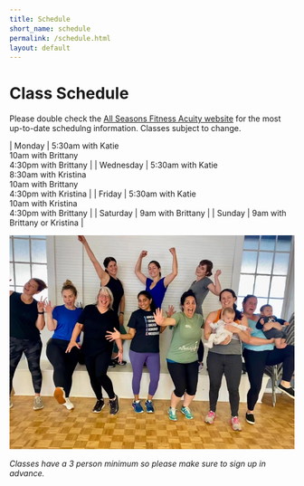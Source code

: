 ```yaml
---
title: Schedule
short_name: schedule
permalink: /schedule.html
layout: default
---
```


# Class Schedule

Please double check the <a href="https://allseasonsfitness.as.me" target="_blank" rel="noopener noreferrer">All Seasons Fitness Acuity website</a> for the most up-to-date schedulng information. Classes subject to change. 


| Monday | 5:30am with Katie <br/> 10am with Brittany <br/> 4:30pm with Brittany |
| Wednesday | 5:30am with Katie <br/> 8:30am with Kristina <br/> 10am with Brittany <br/> 4:30pm with Kristina |
| Friday | 5:30am with Katie <br/> 10am with Kristina <br/> 4:30pm with Brittany |
| Saturday | 9am with Brittany |
| Sunday | 9am with Brittany or Kristina |

<img class="img-responsive asf-img" src="assets/images/group4.png">

<p style="font-style: italic;">Classes have a 3 person minimum so please make sure to sign up in advance.</p>
